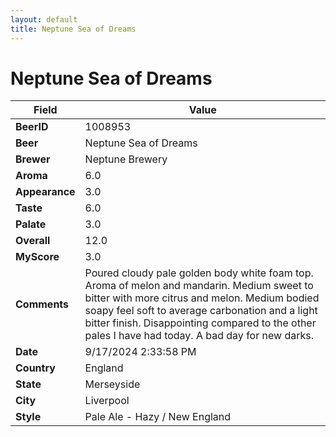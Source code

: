```yaml
---
layout: default
title: Neptune Sea of Dreams
---
```


# Neptune Sea of Dreams

| Field         | Value     |
|---------------|-----------|
| **BeerID** | 1008953 |
| **Beer** | Neptune Sea of Dreams |
| **Brewer** | Neptune Brewery |
| **Aroma** | 6.0 |
| **Appearance** | 3.0 |
| **Taste** | 6.0 |
| **Palate** | 3.0 |
| **Overall** | 12.0 |
| **MyScore** | 3.0 |
| **Comments** | Poured cloudy pale golden body white foam top.  Aroma of melon and mandarin.  Medium sweet to bitter with more citrus and melon.  Medium bodied soapy feel soft to average carbonation and a light bitter finish.  Disappointing compared to the other pales I have had today. A bad day for new darks. |
| **Date** | 9/17/2024 2:33:58 PM |
| **Country** | England |
| **State** | Merseyside |
| **City** | Liverpool |
| **Style** | Pale Ale - Hazy / New England |
